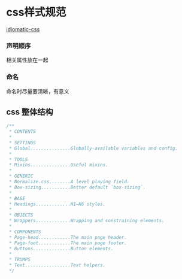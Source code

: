 # css样式规范

[idiomatic-css](https://github.com/necolas/idiomatic-css/tree/master/translations/zh-CN)

### 声明顺序

相关属性放在一起

### 命名

命名时尽量要清晰，有意义


## css 整体结构
``` css
/**
 * CONTENTS
 *
 * SETTINGS
 * Global...............Globally-available variables and config.
 *
 * TOOLS
 * Mixins...............Useful mixins.
 *
 * GENERIC
 * Normalize.css........A level playing field.
 * Box-sizing...........Better default `box-sizing`.
 *
 * BASE
 * Headings.............H1–H6 styles.
 *
 * OBJECTS
 * Wrappers.............Wrapping and constraining elements.
 *
 * COMPONENTS
 * Page-head............The main page header.
 * Page-foot............The main page footer.
 * Buttons..............Button elements.
 *
 * TRUMPS
 * Text.................Text helpers.
 */
 ```